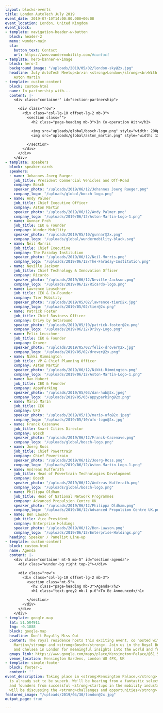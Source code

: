 ```yaml
---
layout: blocks-events
title: London AutoTech July 2019
event_date: 2019-07-10T14:00:00.000+00:00
event_location: London, United Kingdom
event_block:
- template: navigation-header-w-button
  block: header-2
  menu: wunder-main
  cta:
    button_text: Contact
    url: https://www.wundermobility.com/#contact
- template: hero-banner-w-image
  block: hero-2
  background_image: "/uploads/2019/05/02/london-sky@2x.jpg"
  headline: July AutoTech Meetup<br>in <strong>London</strong><br>With Bosch &amp;
    Aston Martin
- template: custom-content
  block: custom-html
  name: In partnership with...
  content: |-
    <div class="container" id="section-partnership">

      <div class="row">
        <div class="col-lg-10 offset-lg-2 mb-3">
          <section class="">
            <h2 class="page-heading mb-3">In Co-operation With</h2>

            <img src="uploads/global/bosch-logo.png" style="width: 200px" class="mr-4" />
            <img src="uploads/global/aston_martin.png" style="width: 130px" />

          </section>
        </div>
      </div>
    </div>
- template: speakers
  block: speaker-cards
  speakers:
  - name: Johannes-Joerg Rueger
    job_title: President Commercial Vehicles and Off-Road
    company: Bosch
    speaker_photo: "/uploads/2019/06/12/Johannes Joerg Rueger.png"
    company_logo: "/uploads/global/bosch-logo.png"
  - name: Andy Palmer
    job_title: Chief Executive Officer
    company: Aston Martin
    speaker_photo: "/uploads/2019/06/12/Andy Palmer.png"
    company_logo: "/uploads/2019/06/12/Aston-Martin-Logo-1.png"
  - name: Gunnar Froh
    job_title: CEO & Founder
    company: Wunder Mobility
    speaker_photo: "/uploads/2019/05/10/gunnar@2x.png"
    company_logo: "/uploads/global/wundermobility-black.svg"
  - name: Neil Morris
    job_title: Chief Executive
    company: The Faraday Institution
    speaker_photo: "/uploads/2019/06/12/Neil-Morris.png"
    company_logo: "/uploads/2019/06/12/The-Faraday-Institution.png"
  - name: Neville Jackson
    job_title: Chief Technology & Innovation Officer
    company: Ricardo
    speaker_photo: "/uploads/2019/06/12/Neville-Jackson.png"
    company_logo: "/uploads/2019/06/12/Ricardo-logo.png"
  - name: Lawrence Leuschner
    job_title: CEO & Co-Founder
    company: Tier Mobility
    speaker_photo: "/uploads/2019/05/02/lawrence-tier@2x.jpg"
    company_logo: "/uploads/2019/05/02/tier@2x.png"
  - name: Patrick Foster
    job_title: Chief Business Officer
    company: Drivy by Getaround
    speaker_photo: "/uploads/2019/05/10/patrick-foster@2x.png"
    company_logo: "/uploads/2019/06/12/Drivy-Logo.png"
  - name: Felix Leuschner
    job_title: CEO & Founder
    company: Drover
    speaker_photo: "/uploads/2019/05/02/felix-drover@2x.jpg"
    company_logo: "/uploads/2019/05/02/drover@2x.png"
  - name: Nikki Rimmington
    job_title: VP & Chief Planning Officer
    company: Aston Martin
    speaker_photo: "/uploads/2019/06/12/Nikki-Rimmington.png"
    company_logo: "/uploads/2019/06/12/Aston-Martin-Logo-1.png"
  - name: Dan Hubert
    job_title: CEO & Founder
    company: AppyParking
    speaker_photo: "/uploads/2019/05/03/dan-hub@2x.jpeg"
    company_logo: "/uploads/2019/05/03/appyparking@2x.png"
  - name: Mario Marín
    job_title: CEO
    company: UFO
    speaker_photo: "/uploads/2019/05/10/mario-ufo@2x.jpeg"
    company_logo: "/uploads/2019/05/10/ufo-logo@2x.jpg"
  - name: Franck Cazenave
    job_title: Smart Cities Director
    company: Bosch
    speaker_photo: "/uploads/2019/06/12/Franck-Cazenave.png"
    company_logo: "/uploads/global/bosch-logo.png"
  - name: Joerg Ross
    job_title: Chief Powertrain
    company: Chief Powertrain
    speaker_photo: "/uploads/2019/06/12/Joerg-Ross.png"
    company_logo: "/uploads/2019/06/12/Aston-Martin-Logo-1.png"
  - name: Andreas Kufferath
    job_title: Head of Powertrain Technologies Development
    company: Bosch
    speaker_photo: "/uploads/2019/06/12/Andreas-Kufferath.png"
    company_logo: "/uploads/global/bosch-logo.png"
  - name: Philippa Oldham
    job_title: Head of National Network Programmes
    company: Advanced Propulsion Centre UK
    speaker_photo: "/uploads/2019/06/12/Philippa Oldham.png"
    company_logo: "/uploads/2019/06/12/Advanced Propulsion Centre UK.png"
  - name: Ben Lawson
    job_title: Vice President
    company: Enterprise Holdings
    speaker_photo: "/uploads/2019/06/12/Ben-Lawson.png"
    company_logo: "/uploads/2019/06/12/Enterprise-Holdings.png"
  heading: Speaker / Panelist Line-up
- template: custom-content
  block: custom-html
  name: Agenda
  content: |-
    <div class="container mt-5 mb-5" id="section-agenda">
      <div class="wunder-bg right top-2"></div>

      <div class="row">
        <div class="col-lg-10 offset-lg-2 mb-3">
          <section class="mt-5">
            <h2 class="page-heading mb-3">Agenda</h2>
            <h1 class="text-grey2 mb-1 p-0">To Be Announced</h1>

          </section>
        </div>
      </div>
    </div>
- template: google-map
  lat: 51.504911
  lng: -0.1888
  block: google-map
  headline: Don't Royally Miss Out
  content: The royal residence hosts this exciting event, co hosted with <strong>Aston
    Martin</strong> and <strong>Bosch</strong>. Join us in the Royal Borough of Kensington
    and Chelsea in London for meaningful insights into the world and future of mobility!
  gmaps_link: https://www.google.com/maps/place/Kensington+Palace/@51.5058372,-0.1877239,15z/data=!4m2!3m1!1s0x0:0x89e65c2abc2c3f87?sa=X&ved=2ahUKEwiN5tiGxvzhAhUC_qQKHc1PBXkQ_BIwIXoECAsQCA
  venue_location: Kensington Gardens, London W8 4PX, UK
- template: simple-footer
  block: footer-1
  content: ''
event_description: Taking place in <strong>Kensington Palace,</strong> this edition
  is already set to be superb. We'll be hearing from a fantastic selection of CEOs
  and founders from successful <strong>startups in the mobility industry,</strong>  who
  will be discussing the <strong>challenges and opportunities</strong> they face.
featured_image: "/uploads/2019/04/30/london@2x.jpg"
output_page: true

---
```

